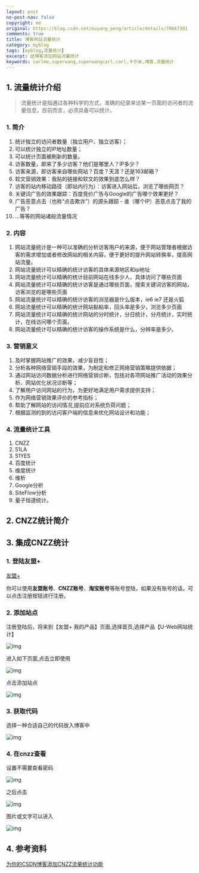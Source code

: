 ```yaml
---
layout: post
no-post-nav: false 
copyright: me
original: https://blog.csdn.net/ouyang_peng/article/details/70667301
comments: true
title: 博客网站流量统计
category: myblog
tags: [myblog,流量统计]
excerpt: 给博客添加网站流量统计
keywords: carlme,superwang,superwangcarl,carl,卡尔米,博客,流量统计
---
```


## 1. 流量统计介绍

> 流量统计是指通过各种科学的方式，准确的纪录来访某一页面的访问者的流量信息，目前而言，必须具备可以统计。

### 1. 简介

1. 统计独立的访问者数量（独立用户、独立访客）；
2. 可以统计独立的IP地址数量；
3. 可以统计页面被刷新的数量。
4. 访客数量，即来了多少访客？他们是哪里人？IP多少？
5. 访客来源，即访客来自哪些网站？百度？天涯？还是163邮箱？
6. 软文营销效果：我贴的链接和软文的效果到底怎么样？
7. 访客的站内移动路径（即站内行为）：访客进入网站后，浏览了哪些网页？
8. 关键词广告的效果跟踪：百度竞价广告与Google的广告哪个效果更好？
9. 广告恶意点击（也称“点击欺诈”）的源头跟踪 - 谁（哪个IP）恶意点击了我的广告？
10. …等等的网站诸般流量情况

### 2. 内容

1. 网站流量统计是一种可以准确的分析访客用户的来源，便于网站管理者根据访客的需求增加或者修改网站的相关内容，便于更好的提升网站转换率，提高网站流量。
2. 网站流量统计可以精确的统计访客的具体来源地区和ip地址
3. 网站流量统计可以精确的统计目前网站在线多少人，具体访问了哪些页面
4. 网站流量统计可以精确的统计访客是通过哪些页面，搜索关键词访客的网站，访客浏览的是哪些页面
5. 网站流量统计可以精确的统计访客的浏览器是什么版本，ie6 ie7 还是火狐
6. 网站流量统计可以精确的统计网站黏粘率，回头率是多少，浏览多少页面
7. 网站流量统计可以精确的统计网站的分时统计，分日统计，分月统计，实时统计，在线访问哪个页面。
8. 网站流量统计可以精确的统计访客的操作系统是什么，分辨率是多少。

### 3. 营销意义

1. 及时掌握网站推广的效果，减少盲目性；
2. 分析各种网络营销手段的效果，为制定和修正网络营销策略提供依据；
3. 通过网站访问数据分析进行网络营销诊断，包括对各项网站推广活动的效果分析、网站优化状况诊断等；
4. 了解用户访问网站的行为，为更好地满足用户需求提供支持；
5. 作为网络营销效果评价的参考指标；
6. 帮助了解网站的访问情况,提前应对系统负荷问题；
7. 根据监测的到的访问客户端的信息来优化网站设计和功能；

### 4. 流量统计工具

1. CNZZ
2. 51LA
3. 51YES
4. 百度统计
5. 维度统计
6. 维析
7. Google分析
8. SiteFlow分析
9. 量子恒道统计。

## 2. CNZZ统计简介

## 3. 集成CNZZ统计

### 1. 登陆友盟+

[友盟+](http://www.umeng.com/)

你可以使用**友盟账号**、**CNZZ账号**、**淘宝账号**等账号登陆，如果没有账号的话，可以点击注册按钮进行注册。

### 2. 添加站点

注册登陆后，将来到【友盟+ 我的产品】页面,选择首页,选择产品【U-Web网站统计】

![img]({{site.cdn}}/assets/images/blog/2019/20190409191342.png)

进入如下页面,点击立即使用

![img]({{site.cdn}}/assets/images/blog/2019/20190409191446.png)

点击添加站点

![img]({{site.cdn}}/assets/images/blog/2019/20190409191717.png)

### 3. 获取代码

选择一种合适自己的代码放入博客中

![img]({{site.cdn}}/assets/images/blog/2019/20190409192204.png)

### 4. 在cnzz查看

设置不需要查看密码

![img]({{site.cdn}}/assets/images/blog/2019/20190409194537.png)

之后点击

![img]({{site.cdn}}/assets/images/blog/2019/20190409194455.png)

图片或文字可以进入

![img]({{site.cdn}}/assets/images/blog/2019/20190409194346.png)

## 4. 参考资料

[为你的CSDN博客添加CNZZ流量统计功能](https://blog.csdn.net/ouyang_peng/article/details/70667301)